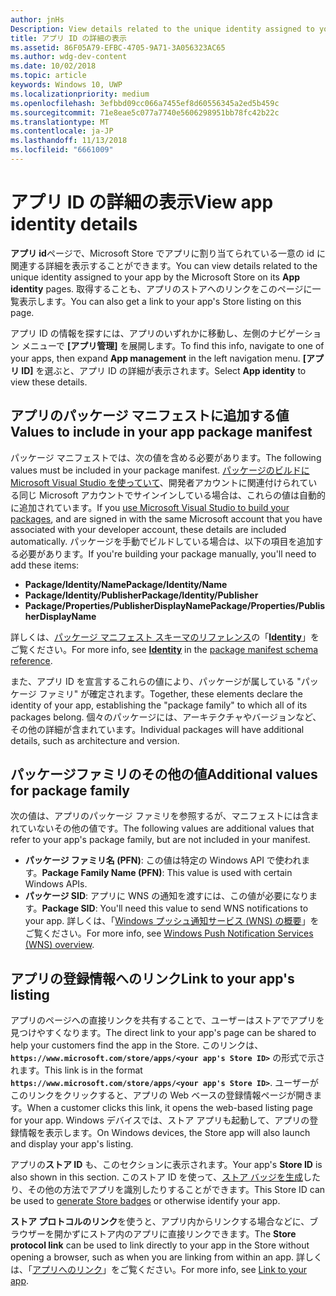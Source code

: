 ```yaml
---
author: jnHs
Description: View details related to the unique identity assigned to your app by the Microsoft Store, and get a link to your app's Store listing.
title: アプリ ID の詳細の表示
ms.assetid: 86F05A79-EFBC-4705-9A71-3A056323AC65
ms.author: wdg-dev-content
ms.date: 10/02/2018
ms.topic: article
keywords: Windows 10, UWP
ms.localizationpriority: medium
ms.openlocfilehash: 3efbbd09cc066a7455ef8d60556345a2ed5b459c
ms.sourcegitcommit: 71e8eae5c077a7740e5606298951bb78fc42b22c
ms.translationtype: MT
ms.contentlocale: ja-JP
ms.lasthandoff: 11/13/2018
ms.locfileid: "6661009"
---
```

# <a name="view-app-identity-details"></a><span data-ttu-id="6ccf9-103">アプリ ID の詳細の表示</span><span class="sxs-lookup"><span data-stu-id="6ccf9-103">View app identity details</span></span>


<span data-ttu-id="6ccf9-104">**アプリ id**ページで、Microsoft Store でアプリに割り当てられている一意の id に関連する詳細を表示することができます。</span><span class="sxs-lookup"><span data-stu-id="6ccf9-104">You can view details related to the unique identity assigned to your app by the Microsoft Store on its **App identity** pages.</span></span> <span data-ttu-id="6ccf9-105">取得することも、アプリのストアへのリンクをこのページに一覧表示します。</span><span class="sxs-lookup"><span data-stu-id="6ccf9-105">You can also get a link to your app's Store listing on this page.</span></span>

<span data-ttu-id="6ccf9-106">アプリ ID の情報を探すには、アプリのいずれかに移動し、左側のナビゲーション メニューで **[アプリ管理]** を展開します。</span><span class="sxs-lookup"><span data-stu-id="6ccf9-106">To find this info, navigate to one of your apps, then expand **App management** in the left navigation menu.</span></span> <span data-ttu-id="6ccf9-107">**[アプリ ID]** を選ぶと、アプリ ID の詳細が表示されます。</span><span class="sxs-lookup"><span data-stu-id="6ccf9-107">Select **App identity** to view these details.</span></span>


## <a name="values-to-include-in-your-app-package-manifest"></a><span data-ttu-id="6ccf9-108">アプリのパッケージ マニフェストに追加する値</span><span class="sxs-lookup"><span data-stu-id="6ccf9-108">Values to include in your app package manifest</span></span>

<span data-ttu-id="6ccf9-109">パッケージ マニフェストでは、次の値を含める必要があります。</span><span class="sxs-lookup"><span data-stu-id="6ccf9-109">The following values must be included in your package manifest.</span></span> <span data-ttu-id="6ccf9-110">[パッケージのビルドに Microsoft Visual Studio を使っていて](../packaging/packaging-uwp-apps.md)、開発者アカウントに関連付けられている同じ Microsoft アカウントでサインインしている場合は、これらの値は自動的に追加されています。</span><span class="sxs-lookup"><span data-stu-id="6ccf9-110">If you [use Microsoft Visual Studio to build your packages](../packaging/packaging-uwp-apps.md), and are signed in with the same Microsoft account that you have associated with your developer account, these details are included automatically.</span></span> <span data-ttu-id="6ccf9-111">パッケージを手動でビルドしている場合は、以下の項目を追加する必要があります。</span><span class="sxs-lookup"><span data-stu-id="6ccf9-111">If you're building your package manually, you'll need to add these items:</span></span>

-   **<span data-ttu-id="6ccf9-112">Package/Identity/Name</span><span class="sxs-lookup"><span data-stu-id="6ccf9-112">Package/Identity/Name</span></span>**
-   **<span data-ttu-id="6ccf9-113">Package/Identity/Publisher</span><span class="sxs-lookup"><span data-stu-id="6ccf9-113">Package/Identity/Publisher</span></span>**
-   **<span data-ttu-id="6ccf9-114">Package/Properties/PublisherDisplayName</span><span class="sxs-lookup"><span data-stu-id="6ccf9-114">Package/Properties/PublisherDisplayName</span></span>**

<span data-ttu-id="6ccf9-115">詳しくは、[パッケージ マニフェスト スキーマのリファレンス](https://docs.microsoft.com/uwp/schemas/appxpackage/uapmanifestschema/schema-root)の「[**Identity**](https://docs.microsoft.com/uwp/schemas/appxpackage/uapmanifestschema/element-identity)」をご覧ください。</span><span class="sxs-lookup"><span data-stu-id="6ccf9-115">For more info, see [**Identity**](https://docs.microsoft.com/uwp/schemas/appxpackage/uapmanifestschema/element-identity) in the [package manifest schema reference](https://docs.microsoft.com/uwp/schemas/appxpackage/uapmanifestschema/schema-root).</span></span>

<span data-ttu-id="6ccf9-116">また、アプリ ID を宣言するこれらの値により、パッケージが属している "パッケージ ファミリ" が確定されます。</span><span class="sxs-lookup"><span data-stu-id="6ccf9-116">Together, these elements declare the identity of your app, establishing the "package family" to which all of its packages belong.</span></span> <span data-ttu-id="6ccf9-117">個々のパッケージには、アーキテクチャやバージョンなど、その他の詳細が含まれています。</span><span class="sxs-lookup"><span data-stu-id="6ccf9-117">Individual packages will have additional details, such as architecture and version.</span></span>


## <a name="additional-values-for-package-family"></a><span data-ttu-id="6ccf9-118">パッケージファミリのその他の値</span><span class="sxs-lookup"><span data-stu-id="6ccf9-118">Additional values for package family</span></span>

<span data-ttu-id="6ccf9-119">次の値は、アプリのパッケージ ファミリを参照するが、マニフェストには含まれていないその他の値です。</span><span class="sxs-lookup"><span data-stu-id="6ccf9-119">The following values are additional values that refer to your app's package family, but are not included in your manifest.</span></span>

-   <span data-ttu-id="6ccf9-120">**パッケージ ファミリ名 (PFN)**: この値は特定の Windows API で使われます。</span><span class="sxs-lookup"><span data-stu-id="6ccf9-120">**Package Family Name (PFN)**: This value is used with certain Windows APIs.</span></span>
-   <span data-ttu-id="6ccf9-121">**パッケージ SID**: アプリに WNS の通知を渡すには、この値が必要になります。</span><span class="sxs-lookup"><span data-stu-id="6ccf9-121">**Package SID**: You'll need this value to send WNS notifications to your app.</span></span> <span data-ttu-id="6ccf9-122">詳しくは、「[Windows プッシュ通知サービス (WNS) の概要](../design/shell/tiles-and-notifications/windows-push-notification-services--wns--overview.md)」をご覧ください。</span><span class="sxs-lookup"><span data-stu-id="6ccf9-122">For more info, see [Windows Push Notification Services (WNS) overview](../design/shell/tiles-and-notifications/windows-push-notification-services--wns--overview.md).</span></span>


## <a name="link-to-your-apps-listing"></a><span data-ttu-id="6ccf9-123">アプリの登録情報へのリンク</span><span class="sxs-lookup"><span data-stu-id="6ccf9-123">Link to your app's listing</span></span>

<span data-ttu-id="6ccf9-124">アプリのページへの直接リンクを共有することで、ユーザーはストアでアプリを見つけやすくなります。</span><span class="sxs-lookup"><span data-stu-id="6ccf9-124">The direct link to your app's page can be shared to help your customers find the app in the Store.</span></span> <span data-ttu-id="6ccf9-125">このリンクは、**`https://www.microsoft.com/store/apps/<your app's Store ID>`** の形式で示されます。</span><span class="sxs-lookup"><span data-stu-id="6ccf9-125">This link is in the format **`https://www.microsoft.com/store/apps/<your app's Store ID>`**.</span></span> <span data-ttu-id="6ccf9-126">ユーザーがこのリンクをクリックすると、アプリの Web ベースの登録情報ページが開きます。</span><span class="sxs-lookup"><span data-stu-id="6ccf9-126">When a customer clicks this link, it opens the web-based listing page for your app.</span></span> <span data-ttu-id="6ccf9-127">Windows デバイスでは、ストア アプリも起動して、アプリの登録情報を表示します。</span><span class="sxs-lookup"><span data-stu-id="6ccf9-127">On Windows devices, the Store app will also launch and display your app's listing.</span></span>

<span data-ttu-id="6ccf9-128">アプリの**ストア ID** も、このセクションに表示されます。</span><span class="sxs-lookup"><span data-stu-id="6ccf9-128">Your app's **Store ID** is also shown in this section.</span></span> <span data-ttu-id="6ccf9-129">このストア ID を使って、[ストア バッジを生成](http://go.microsoft.com/fwlink/p/?LinkId=534236)したり、その他の方法でアプリを識別したりすることができます。</span><span class="sxs-lookup"><span data-stu-id="6ccf9-129">This Store ID can be used to [generate Store badges](http://go.microsoft.com/fwlink/p/?LinkId=534236) or otherwise identify your app.</span></span>

<span data-ttu-id="6ccf9-130">**ストア プロトコルのリンク**を使うと、アプリ内からリンクする場合などに、ブラウザーを開かずにストア内のアプリに直接リンクできます。</span><span class="sxs-lookup"><span data-stu-id="6ccf9-130">The **Store protocol link** can be used to link directly to your app in the Store without opening a browser, such as when you are linking from within an app.</span></span> <span data-ttu-id="6ccf9-131">詳しくは、「[アプリへのリンク](link-to-your-app.md)」をご覧ください。</span><span class="sxs-lookup"><span data-stu-id="6ccf9-131">For more info, see [Link to your app](link-to-your-app.md).</span></span>



 

 




